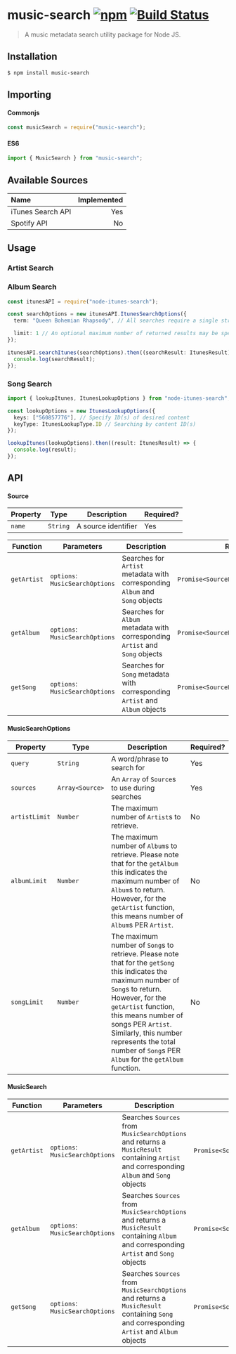 # music-search [![npm](https://img.shields.io/npm/v/music-search.svg)](https://www.npmjs.com/package/music-search) [![Build Status](https://travis-ci.org/jacob-shuman/music-search.svg?branch=master)](https://travis-ci.org/jacob-shuman/music-search)

> A music metadata search utility package for Node JS.

## Installation

```bash
$ npm install music-search
```

## Importing

#### Commonjs

```ts
const musicSearch = require("music-search");
```

#### ES6

```ts
import { MusicSearch } from "music-search";
```

## Available Sources

| Name              | Implemented |
| :---------------- | ----------: |
| iTunes Search API |         Yes |
| Spotify API       |          No |

## Usage

### Artist Search

### Album Search

```ts
const itunesAPI = require("node-itunes-search");

const searchOptions = new itunesAPI.ItunesSearchOptions({
  term: "Queen Bohemian Rhapsody", // All searches require a single string query.

  limit: 1 // An optional maximum number of returned results may be specified.
});

itunesAPI.searchItunes(searchOptions).then((searchResult: ItunesResult) => {
  console.log(searchResult);
});
```

### Song Search

```ts
import { lookupItunes, ItunesLookupOptions } from "node-itunes-search";

const lookupOptions = new ItunesLookupOptions({
  keys: ["560857776"], // Specify ID(s) of desired content
  keyType: ItunesLookupType.ID // Searching by content ID(s)
});

lookupItunes(lookupOptions).then((result: ItunesResult) => {
  console.log(result);
});
```

## API

#### Source

| Property | Type     | Description         | Required? |
| -------- | -------- | ------------------- | --------- |
| `name`   | `String` | A source identifier | Yes       |

| Function    | Parameters                      | Description                                                                  | Returns                              |
| ----------- | ------------------------------- | ---------------------------------------------------------------------------- | ------------------------------------ |
| `getArtist` | `options`: `MusicSearchOptions` | Searches for `Artist` metadata with corresponding `Album` and `Song` objects | `Promise<SourceResult<MusicResult>>` |
| `getAlbum`  | `options`: `MusicSearchOptions` | Searches for `Album` metadata with corresponding `Artist` and `Song` objects | `Promise<SourceResult<MusicResult>>` |
| `getSong`   | `options`: `MusicSearchOptions` | Searches for `Song` metadata with corresponding `Artist` and `Album` objects | `Promise<SourceResult<MusicResult>>` |

#### MusicSearchOptions

| Property      | Type            | Description                                                                                                                                                                                                                                                                                                                  | Required? |
| ------------- | --------------- | ---------------------------------------------------------------------------------------------------------------------------------------------------------------------------------------------------------------------------------------------------------------------------------------------------------------------------- | --------- |
| `query`       | `String`        | A word/phrase to search for                                                                                                                                                                                                                                                                                                  | Yes       |
| `sources`     | `Array<Source>` | An `Array` of `Source`s to use during searches                                                                                                                                                                                                                                                                               | Yes       |
| `artistLimit` | `Number`        | The maximum number of `Artist`s to retrieve.                                                                                                                                                                                                                                                                                 | No        |
| `albumLimit`  | `Number`        | The maximum number of `Album`s to retrieve. Please note that for the `getAlbum` this indicates the maximum number of `Album`s to return. However, for the `getArtist` function, this means number of `Album`s PER `Artist`.                                                                                                  | No        |
| `songLimit`   | `Number`        | The maximum number of `Song`s to retrieve. Please note that for the `getSong` this indicates the maximum number of `Song`s to return. However, for the `getArtist` function, this means number of songs PER `Artist`. Similarly, this number represents the total number of `Song`s PER `Album` for the `getAlbum` function. | No        |

#### MusicSearch

| Function    | Parameters                      | Description                                                                                                                               | Returns                              |
| ----------- | ------------------------------- | ----------------------------------------------------------------------------------------------------------------------------------------- | ------------------------------------ |
| `getArtist` | `options`: `MusicSearchOptions` | Searches `Sources` from `MusicSearchOptions` and returns a `MusicResult` containing `Artist` and corresponding `Album` and `Song` objects | `Promise<SourceResult<MusicResult>>` |
| `getAlbum`  | `options`: `MusicSearchOptions` | Searches `Sources` from `MusicSearchOptions` and returns a `MusicResult` containing `Album` and corresponding `Artist` and `Song` objects | `Promise<SourceResult<MusicResult>>` |
| `getSong`   | `options`: `MusicSearchOptions` | Searches `Sources` from `MusicSearchOptions` and returns a `MusicResult` containing `Song` and corresponding `Artist` and `Album` objects | `Promise<SourceResult<MusicResult>>` |
